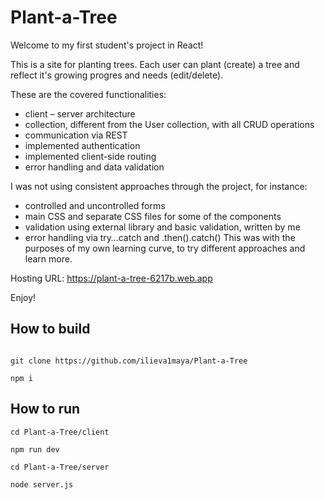 # Plant-a-Tree

Welcome to my first student's project in React!

This is a site for planting trees. Each user can plant (create) a tree and reflect it's growing progres and needs (edit/delete).

These are the covered functionalities:
* client – server architecture
* collection, different from the User collection, with all CRUD operations
* communication via REST
* implemented authentication
* implemented client-side routing
* error handling and data validation

I was not using consistent approaches through the project, for instance:
* controlled and uncontrolled forms
* main CSS and separate CSS files for some of the components
* validation using external library and basic validation, written by me
* error handling via try…catch and .then().catch()
This was with the purposes of my own learning curve, to try different approaches and learn more.

Hosting URL: https://plant-a-tree-6217b.web.app

Enjoy!
 
## How to build 
```

git clone https://github.com/ilieva1maya/Plant-a-Tree

npm i

```

## How to run

```
cd Plant-a-Tree/client

npm run dev

cd Plant-a-Tree/server

node server.js

```